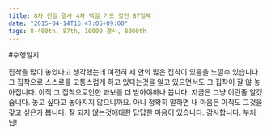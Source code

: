 ```yaml
---
title: 8차 천일 결사 4차 백일 기도 정진 87일째
date: "2015-04-14T16:47:05+09:00"
tags: 8-400th, 87th, 10000 결사, 8000th
---
```


#수행일지

집착을 많이 놓았다고 생각했는데 여전히 제 안의 많은 집착이 있음을 느낄수 있습니다. 그 집착으로 스스로를 고통스럽게 하고 있다는것을 알고 있으면서도 그 집착이 잘 않 놓아집니다. 아직 그 집착으로인한 과보를 더 받아야하나 봅니다. 지금은 그냥 이런줄 알겠습니다. 놓고 싶다고 놓아지지 않으니까요. 아니 정확히 말하면 내 마음은 아직도 그것을 갖고 싶은가 봅니다. 잘 되지 않는것에대한 답답한 마음이 있습니다. 감사합니다. 부처님!

